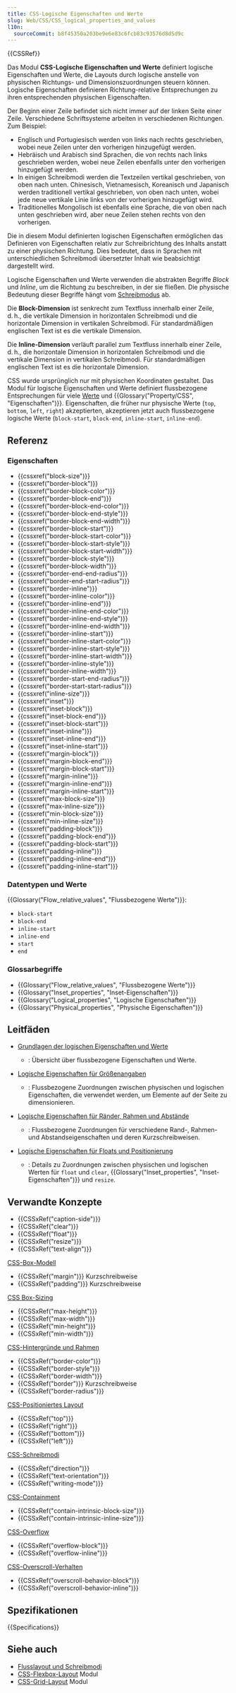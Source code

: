 ```yaml
---
title: CSS-Logische Eigenschaften und Werte
slug: Web/CSS/CSS_logical_properties_and_values
l10n:
  sourceCommit: b8f45350a203be9e6e83c6fcb83c93576d8d5d9c
---
```


{{CSSRef}}

Das Modul **CSS-Logische Eigenschaften und Werte** definiert logische Eigenschaften und Werte, die Layouts durch logische anstelle von physischen Richtungs- und Dimensionszuordnungen steuern können. Logische Eigenschaften definieren Richtung-relative Entsprechungen zu ihren entsprechenden physischen Eigenschaften.

Der Beginn einer Zeile befindet sich nicht immer auf der linken Seite einer Zeile. Verschiedene Schriftsysteme arbeiten in verschiedenen Richtungen. Zum Beispiel:

- Englisch und Portugiesisch werden von links nach rechts geschrieben, wobei neue Zeilen unter den vorherigen hinzugefügt werden.
- Hebräisch und Arabisch sind Sprachen, die von rechts nach links geschrieben werden, wobei neue Zeilen ebenfalls unter den vorherigen hinzugefügt werden.
- In einigen Schreibmodi werden die Textzeilen vertikal geschrieben, von oben nach unten. Chinesisch, Vietnamesisch, Koreanisch und Japanisch werden traditionell vertikal geschrieben, von oben nach unten, wobei jede neue vertikale Linie links von der vorherigen hinzugefügt wird.
- Traditionelles Mongolisch ist ebenfalls eine Sprache, die von oben nach unten geschrieben wird, aber neue Zeilen stehen rechts von den vorherigen.

Die in diesem Modul definierten logischen Eigenschaften ermöglichen das Definieren von Eigenschaften relativ zur Schreibrichtung des Inhalts anstatt zu einer physischen Richtung. Dies bedeutet, dass in Sprachen mit unterschiedlichen Schreibmodi übersetzter Inhalt wie beabsichtigt dargestellt wird.

Logische Eigenschaften und Werte verwenden die abstrakten Begriffe _Block_ und _Inline_, um die Richtung zu beschreiben, in der sie fließen. Die physische Bedeutung dieser Begriffe hängt vom [Schreibmodus](/de/docs/Web/CSS/CSS_writing_modes) ab.

Die **Block-Dimension** ist senkrecht zum Textfluss innerhalb einer Zeile, d. h., die vertikale Dimension in horizontalen Schreibmodi und die horizontale Dimension in vertikalen Schreibmodi. Für standardmäßigen englischen Text ist es die vertikale Dimension.

Die **Inline-Dimension** verläuft parallel zum Textfluss innerhalb einer Zeile, d. h., die horizontale Dimension in horizontalen Schreibmodi und die vertikale Dimension in vertikalen Schreibmodi. Für standardmäßigen englischen Text ist es die horizontale Dimension.

CSS wurde ursprünglich nur mit physischen Koordinaten gestaltet. Das Modul für logische Eigenschaften und Werte definiert flussbezogene Entsprechungen für viele [Werte](/de/docs/Web/CSS/CSS_Values_and_Units) und {{Glossary("Property/CSS", "Eigenschaften")}}. Eigenschaften, die früher nur physische Werte (`top`, `bottom`, `left`, `right`) akzeptierten, akzeptieren jetzt auch flussbezogene logische Werte (`block-start`, `block-end`, `inline-start`, `inline-end`).

## Referenz

### Eigenschaften

- {{cssxref("block-size")}}
- {{cssxref("border-block")}}
- {{cssxref("border-block-color")}}
- {{cssxref("border-block-end")}}
- {{cssxref("border-block-end-color")}}
- {{cssxref("border-block-end-style")}}
- {{cssxref("border-block-end-width")}}
- {{cssxref("border-block-start")}}
- {{cssxref("border-block-start-color")}}
- {{cssxref("border-block-start-style")}}
- {{cssxref("border-block-start-width")}}
- {{cssxref("border-block-style")}}
- {{cssxref("border-block-width")}}
- {{cssxref("border-end-end-radius")}}
- {{cssxref("border-end-start-radius")}}
- {{cssxref("border-inline")}}
- {{cssxref("border-inline-color")}}
- {{cssxref("border-inline-end")}}
- {{cssxref("border-inline-end-color")}}
- {{cssxref("border-inline-end-style")}}
- {{cssxref("border-inline-end-width")}}
- {{cssxref("border-inline-start")}}
- {{cssxref("border-inline-start-color")}}
- {{cssxref("border-inline-start-style")}}
- {{cssxref("border-inline-start-width")}}
- {{cssxref("border-inline-style")}}
- {{cssxref("border-inline-width")}}
- {{cssxref("border-start-end-radius")}}
- {{cssxref("border-start-start-radius")}}
- {{cssxref("inline-size")}}
- {{cssxref("inset")}}
- {{cssxref("inset-block")}}
- {{cssxref("inset-block-end")}}
- {{cssxref("inset-block-start")}}
- {{cssxref("inset-inline")}}
- {{cssxref("inset-inline-end")}}
- {{cssxref("inset-inline-start")}}
- {{cssxref("margin-block")}}
- {{cssxref("margin-block-end")}}
- {{cssxref("margin-block-start")}}
- {{cssxref("margin-inline")}}
- {{cssxref("margin-inline-end")}}
- {{cssxref("margin-inline-start")}}
- {{cssxref("max-block-size")}}
- {{cssxref("max-inline-size")}}
- {{cssxref("min-block-size")}}
- {{cssxref("min-inline-size")}}
- {{cssxref("padding-block")}}
- {{cssxref("padding-block-end")}}
- {{cssxref("padding-block-start")}}
- {{cssxref("padding-inline")}}
- {{cssxref("padding-inline-end")}}
- {{cssxref("padding-inline-start")}}

### Datentypen und Werte

{{Glossary("Flow_relative_values", "Flussbezogene Werte")}}:

- `block-start`
- `block-end`
- `inline-start`
- `inline-end`
- `start`
- `end`

### Glossarbegriffe

- {{Glossary("Flow_relative_values", "Flussbezogene Werte")}}
- {{Glossary("Inset_properties", "Inset-Eigenschaften")}}
- {{Glossary("Logical_properties", "Logische Eigenschaften")}}
- {{Glossary("Physical_properties", "Physische Eigenschaften")}}

## Leitfäden

- [Grundlagen der logischen Eigenschaften und Werte](/de/docs/Web/CSS/CSS_logical_properties_and_values/Basic_concepts_of_logical_properties_and_values)

  - : Übersicht über flussbezogene Eigenschaften und Werte.

- [Logische Eigenschaften für Größenangaben](/de/docs/Web/CSS/CSS_logical_properties_and_values/Sizing)

  - : Flussbezogene Zuordnungen zwischen physischen und logischen Eigenschaften, die verwendet werden, um Elemente auf der Seite zu dimensionieren.

- [Logische Eigenschaften für Ränder, Rahmen und Abstände](/de/docs/Web/CSS/CSS_logical_properties_and_values/Margins_borders_padding)

  - : Flussbezogene Zuordnungen für verschiedene Rand-, Rahmen- und Abstandseigenschaften und deren Kurzschreibweisen.

- [Logische Eigenschaften für Floats und Positionierung](/de/docs/Web/CSS/CSS_logical_properties_and_values/Floating_and_positioning)

  - : Details zu Zuordnungen zwischen physischen und logischen Werten für `float` und `clear`, {{Glossary("Inset_properties", "Inset-Eigenschaften")}} und `resize`.

## Verwandte Konzepte

- {{CSSxRef("caption-side")}}
- {{CSSxRef("clear")}}
- {{CSSxRef("float")}}
- {{CSSxRef("resize")}}
- {{CSSxRef("text-align")}}

[CSS-Box-Modell](/de/docs/Web/CSS/CSS_box_model)

- {{CSSxRef("margin")}} Kurzschreibweise
- {{CSSxRef("padding")}} Kurzschreibweise

[CSS Box-Sizing](/de/docs/Web/CSS/CSS_box_sizing)

- {{CSSxRef("max-height")}}
- {{CSSxRef("max-width")}}
- {{CSSxRef("min-height")}}
- {{CSSxRef("min-width")}}

[CSS-Hintergründe und Rahmen](/de/docs/Web/CSS/CSS_backgrounds_and_borders)

- {{CSSxRef("border-color")}}
- {{CSSxRef("border-style")}}
- {{CSSxRef("border-width")}}
- {{CSSxRef("border")}} Kurzschreibweise
- {{CSSxRef("border-radius")}}

[CSS-Positioniertes Layout](/de/docs/Web/CSS/CSS_positioned_layout)

- {{CSSxRef("top")}}
- {{CSSxRef("right")}}
- {{CSSxRef("bottom")}}
- {{CSSxRef("left")}}

[CSS-Schreibmodi](/de/docs/Web/CSS/CSS_writing_modes)

- {{CSSxRef("direction")}}
- {{CSSxRef("text-orientation")}}
- {{CSSxRef("writing-mode")}}

[CSS-Containment](/de/docs/Web/CSS/CSS_containment)

- {{CSSxRef("contain-intrinsic-block-size")}}
- {{CSSxRef("contain-intrinsic-inline-size")}}

[CSS-Overflow](/de/docs/Web/CSS/CSS_overflow)

- {{CSSxRef("overflow-block")}}
- {{CSSxRef("overflow-inline")}}

[CSS-Overscroll-Verhalten](/de/docs/Web/CSS/CSS_overscroll_behavior)

- {{CSSxRef("overscroll-behavior-block")}}
- {{CSSxRef("overscroll-behavior-inline")}}

## Spezifikationen

{{Specifications}}

## Siehe auch

- [Flusslayout und Schreibmodi](/de/docs/Web/CSS/CSS_display/Flow_layout_and_writing_modes)
- [CSS-Flexbox-Layout](/de/docs/Web/CSS/CSS_flexible_box_layout) Modul
- [CSS-Grid-Layout](/de/docs/Web/CSS/CSS_grid_layout) Modul
